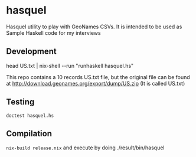 # hasquel
Hasquel utility to play with GeoNames CSVs.
It is intended to be used as Sample Haskell code for my interviews

## Development

head US.txt | nix-shell --run "runhaskell hasquel.hs"

This repo contains a 10 records US.txt file, but the original file can be found at http://download.geonames.org/export/dump/US.zip (It is called US.txt)

## Testing

`doctest hasquel.hs`

## Compilation

`nix-build release.nix` and execute by doing ./result/bin/hasquel


